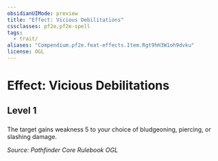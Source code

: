 ```yaml
---
obsidianUIMode: preview
title: "Effect: Vicious Debilitations"
cssclasses: pf2e,pf2e-spell
tags:
  - trait/
aliases: "Compendium.pf2e.feat-effects.Item.Rgt9hH3W1oh9dvku"
license: OGL
---
```

# Effect: Vicious Debilitations
## Level 1
### 






The target gains weakness 5 to your choice of bludgeoning, piercing, or slashing damage.

*Source: Pathfinder Core Rulebook*
*OGL*